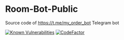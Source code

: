 # Room-Bot-Public
Source code of <https://t.me/my_order_bot> Telegram bot

<a href="https://snyk.io/test/github/Cactiw/Room-Bot-Public"><img src="https://snyk.io/test/github/Cactiw/Room-Bot-Public/badge.svg" alt="Known Vulnerabilities" data-canonical-src="https://snyk.io/test/github/Cactiw/Room-Bot-Public" style="max-width:100%;"></a>
<a href="https://www.codefactor.io/repository/github/cactiw/room-bot-public/overview/master"><img src="https://www.codefactor.io/repository/github/cactiw/room-bot-public/badge/master" alt="CodeFactor" /></a>
